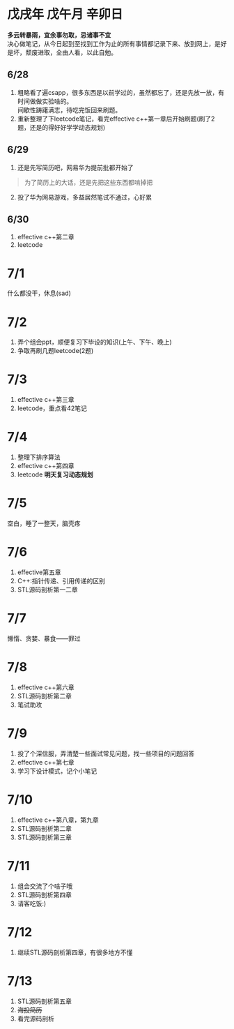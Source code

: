 # 戊戌年 戊午月 辛卯日
**多云转暴雨，宜余事勿取，忌诸事不宜**      
决心做笔记，从今日起到至找到工作为止的所有事情都记录下来、放到网上，是好是坏，颓废进取，全由人看，以此自勉。
## 6/28
1. 粗略看了遍csapp，很多东西是以前学过的，虽然都忘了，还是先放一放，有时间做做实验啥的。  
间歇性踌躇满志，待吃完饭回来刷题。  
2. 重新整理了下leetcode笔记，看完effective c++第一章后开始刷题(刷了2题，还是的得好好学学动态规划)
## 6/29
1. 还是先写简历吧，网易华为提前批都开始了
> 为了简历上的大话，还是先把这些东西都啃掉把
2. 投了华为网易游戏，多益居然笔试不通过，心好累
## 6/30
1. effective c++第二章
2. leetcode
# 7/1
什么都没干，休息(sad)
# 7/2
1. 弄个组会ppt，顺便复习下毕设的知识(上午、下午、晚上)
2. 争取再刷几题leetcode(2题)
# 7/3
1. effective c++第三章
2. leetcode，重点看42笔记
# 7/4
1. 整理下排序算法
2. effective c++第四章
3. leetcode
**明天复习动态规划**
# 7/5
空白，睡了一整天，脑壳疼
# 7/6
1. effective第五章
2. C++:指针传递、引用传递的区别
3. STL源码剖析第一二章
# 7/7
懒惰、贪婪、暴食——罪过
# 7/8
1. effective c++第六章
2. STL源码剖析第二章
3. 笔试助攻
# 7/9
1. 投了个深信服，弄清楚一些面试常见问题，找一些项目的问题回答
2. effective c++第七章
3. 学习下设计模式，记个小笔记
# 7/10
1. effective c++第八章，第九章
2. STL源码剖析第二章
3. STL源码剖析第三章
# 7/11
1. 组会交流了个啥子哦
2. STL源码剖析第四章
3. 请客吃饭:)
# 7/12
1. 继续STL源码剖析第四章，有很多地方不懂
# 7/13
1. STL源码剖析第五章
2. ~~海投简历~~
3. 看完源码剖析